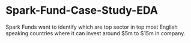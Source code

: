 # Spark-Fund-Case-Study-EDA
Spark Funds want to identify which are top sector in top most English speaking countries where it can invest around $5m to $15m in company.

